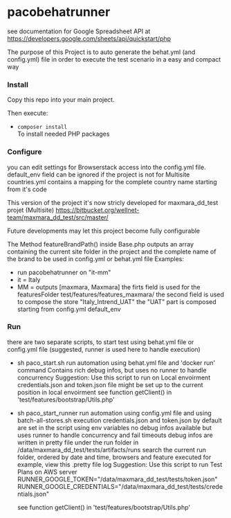 # pacobehatrunner

see documentation for Google Spreadsheet API at 
https://developers.google.com/sheets/api/quickstart/php

The purpose of this Project is to auto generate the behat.yml (and config.yml) file in order to execute the test scenario
in a easy and compact way

### Install
Copy this repo into your main project.

Then execute:

  - `composer install`  
  To install needed PHP packages
  
### Configure
you can edit settings for Browserstack access into the config.yml file.
default_env field can be ignored if the project is not for Multisite
countries.yml contains a mapping for the complete country name starting from it's code

This version of the project it's now stricly developed for maxmara_dd_test projet (Multisite)
https://bitbucket.org/wellnet-team/maxmara_dd_test/src/master/

Future developments may let this project become fully configurable

The Method featureBrandPath() inside Base.php outputs an array containing the current site folder in the project and 
the complete name of the brand to be used in config.yml or behat.yml file
Examples:

- run pacobehatrunner on "it-mm"
- it = Italy
- MM = outputs [maxmara, Maxmara]
    the firts field is used for the featuresFolder test/features/features_maxmara/
    the second field is used to compose the store "Italy_Intrend_UAT"
    the "UAT" part is composed starting from config.yml default_env
    
### Run
there are two separate scripts, to start test using behat.yml file or config.yml file (suggested, runner is used here
to handle execution)

- sh paco_start.sh
    run automation using behat.yml file and 'docker run' command
    Contains rich debug infos, but uses no runner to handle concurrency
    Suggestion: Use this script to run on Local envoirment
    credentials.json and token.json file might be set up to the current position in local envoirment
    see function getClient() in 'test/features/bootstrap/Utils.php'

- sh paco_start_runner 
    run automation using config.yml file and using batch-all-stores.sh execution
    credentials.json and token.json by default are set in the script using env variables
    no debug infos available but uses runner to handle concurrency and fail timeouts
    debug infos are written in pretty file under the run folder in
    /data/maxmara_dd_test/tests/artifacts/runs
    search the current run folder, ordered by date and time, browsers and feature executed
    for example, view this .pretty file log
    Suggestion: Use this script to run Test Plans on AWS server
    RUNNER_GOOGLE_TOKEN="/data/maxmara_dd_test/tests/token.json"
    RUNNER_GOOGLE_CREDENTIALS="/data/maxmara_dd_test/tests/credentials.json"
    
    see function getClient() in 'test/features/bootstrap/Utils.php'
    

